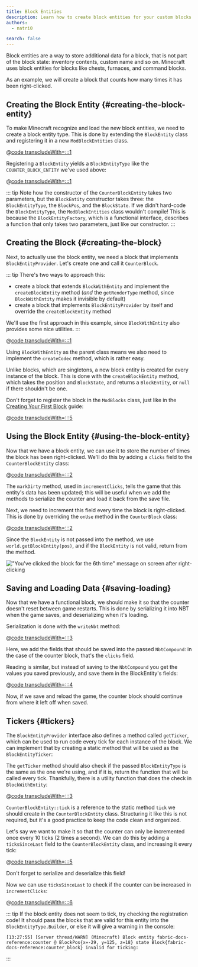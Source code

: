 ```yaml
---
title: Block Entities
description: Learn how to create block entities for your custom blocks.
authors:
  - natri0

search: false
---
```


Block entities are a way to store additional data for a block, that is not part of the block state: inventory contents, custom name and so on.
Minecraft uses block entities for blocks like chests, furnaces, and command blocks.

As an example, we will create a block that counts how many times it has been right-clicked.

## Creating the Block Entity {#creating-the-block-entity}

To make Minecraft recognize and load the new block entities, we need to create a block entity type. This is done by extending the `BlockEntity` class and registering it in a new `ModBlockEntities` class.

@[code transcludeWith=:::1](@/reference/1.21/src/main/java/com/example/docs/block/entity/custom/CounterBlockEntity.java)

Registering a `BlockEntity` yields a `BlockEntityType` like the `COUNTER_BLOCK_ENTITY` we've used above:

@[code transcludeWith=:::1](@/reference/1.21/src/main/java/com/example/docs/block/entity/ModBlockEntities.java)

::: tip
Note how the constructor of the `CounterBlockEntity` takes two parameters, but the `BlockEntity` constructor takes three: the `BlockEntityType`, the `BlockPos`, and the `BlockState`.
If we didn't hard-code the `BlockEntityType`, the `ModBlockEntities` class wouldn't compile! This is because the `BlockEntityFactory`, which is a functional interface, describes a function that only takes two parameters, just like our constructor.
:::

## Creating the Block {#creating-the-block}

Next, to actually use the block entity, we need a block that implements `BlockEntityProvider`. Let's create one and call it `CounterBlock`.

::: tip
There's two ways to approach this:

- create a block that extends `BlockWithEntity` and implement the `createBlockEntity` method (_and_ the `getRenderType` method, since `BlockWithEntity` makes it invisible by default)
- create a block that implements `BlockEntityProvider` by itself and override the `createBlockEntity` method

We'll use the first approach in this example, since `BlockWithEntity` also provides some nice utilities.
:::

@[code transcludeWith=:::1](@/reference/1.21/src/main/java/com/example/docs/block/custom/CounterBlock.java)

Using `BlockWithEntity` as the parent class means we also need to implement the `createCodec` method, which is rather easy.

Unlike blocks, which are singletons, a new block entity is created for every instance of the block. This is done with the `createBlockEntity` method, which takes the position and `BlockState`, and returns a `BlockEntity`, or `null` if there shouldn't be one.

Don't forget to register the block in the `ModBlocks` class, just like in the [Creating Your First Block](../blocks/first-block) guide:

@[code transcludeWith=:::5](@/reference/1.21/src/main/java/com/example/docs/block/ModBlocks.java)

## Using the Block Entity {#using-the-block-entity}

Now that we have a block entity, we can use it to store the number of times the block has been right-clicked. We'll do this by adding a `clicks` field to the `CounterBlockEntity` class:

@[code transcludeWith=:::2](@/reference/1.21/src/main/java/com/example/docs/block/entity/custom/CounterBlockEntity.java)

The `markDirty` method, used in `incrementClicks`, tells the game that this entity's data has been updated; this will be useful when we add the methods to serialize the counter and load it back from the save file.

Next, we need to increment this field every time the block is right-clicked. This is done by overriding the `onUse` method in the `CounterBlock` class:

@[code transcludeWith=:::2](@/reference/1.21/src/main/java/com/example/docs/block/custom/CounterBlock.java)

Since the `BlockEntity` is not passed into the method, we use `world.getBlockEntity(pos)`, and if the `BlockEntity` is not valid, return from the method.

!["You've clicked the block for the 6th time" message on screen after right-clicking](/assets/develop/blocks/block_entities_1.png)

## Saving and Loading Data {#saving-loading}

Now that we have a functional block, we should make it so that the counter doesn't reset between game restarts. This is done by serializing it into NBT when the game saves, and deserializing when it's loading.

Serialization is done with the `writeNbt` method:

@[code transcludeWith=:::3](@/reference/1.21/src/main/java/com/example/docs/block/entity/custom/CounterBlockEntity.java)

Here, we add the fields that should be saved into the passed `NbtCompound`: in the case of the counter block, that's the `clicks` field.

Reading is similar, but instead of saving to the `NbtCompound` you get the values you saved previously, and save them in the BlockEntity's fields:

@[code transcludeWith=:::4](@/reference/1.21/src/main/java/com/example/docs/block/entity/custom/CounterBlockEntity.java)

Now, if we save and reload the game, the counter block should continue from where it left off when saved.

## Tickers {#tickers}

The `BlockEntityProvider` interface also defines a method called `getTicker`, which can be used to run code every tick for each instance of the block. We can implement that by creating a static method that will be used as the `BlockEntityTicker`:

The `getTicker` method should also check if the passed `BlockEntityType` is the same as the one we're using, and if it is, return the function that will be called every tick. Thankfully, there is a utility function that does the check in `BlockWithEntity`:

@[code transcludeWith=:::3](@/reference/1.21/src/main/java/com/example/docs/block/custom/CounterBlock.java)

`CounterBlockEntity::tick` is a reference to the static method `tick` we should create in the `CounterBlockEntity` class. Structuring it like this is not required, but it's a good practice to keep the code clean and organized.

Let's say we want to make it so that the counter can only be incremented once every 10 ticks (2 times a second). We can do this by adding a `ticksSinceLast` field to the `CounterBlockEntity` class, and increasing it every tick:

@[code transcludeWith=:::5](@/reference/1.21/src/main/java/com/example/docs/block/entity/custom/CounterBlockEntity.java)

Don't forget to serialize and deserialize this field!

Now we can use `ticksSinceLast` to check if the counter can be increased in `incrementClicks`:

@[code transcludeWith=:::6](@/reference/1.21/src/main/java/com/example/docs/block/entity/custom/CounterBlockEntity.java)

::: tip
If the block entity does not seem to tick, try checking the registration code! It should pass the blocks that are valid for this entity into the `BlockEntityType.Builder`, or else it will give a warning in the console:

```text
[13:27:55] [Server thread/WARN] (Minecraft) Block entity fabric-docs-reference:counter @ BlockPos{x=-29, y=125, z=18} state Block{fabric-docs-reference:counter_block} invalid for ticking:
```

:::
